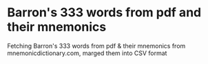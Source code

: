 # Barron's 333 words from pdf and their mnemonics
Fetching Barron's 333 words from pdf &amp; their mnemonics from mnemonicdictionary.com, marged them into CSV format

